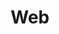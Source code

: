 ---
title: "Web"
permalink: /_posts/Web/
layout: categories
author_profile: true
taxonomy: "Web"
---